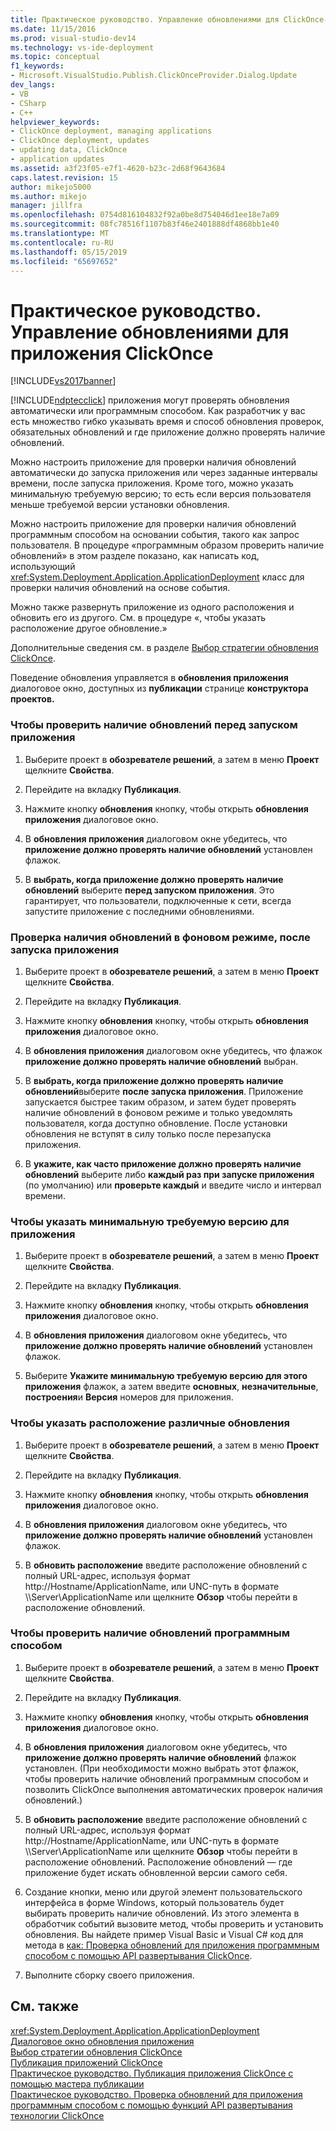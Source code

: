 ```yaml
---
title: Практическое руководство. Управление обновлениями для ClickOnce-приложения | Документация Майкрософт
ms.date: 11/15/2016
ms.prod: visual-studio-dev14
ms.technology: vs-ide-deployment
ms.topic: conceptual
f1_keywords:
- Microsoft.VisualStudio.Publish.ClickOnceProvider.Dialog.Update
dev_langs:
- VB
- CSharp
- C++
helpviewer_keywords:
- ClickOnce deployment, managing applications
- ClickOnce deployment, updates
- updating data, ClickOnce
- application updates
ms.assetid: a3f23f05-e7f1-4620-b23c-2d68f9643684
caps.latest.revision: 15
author: mikejo5000
ms.author: mikejo
manager: jillfra
ms.openlocfilehash: 0754d816104832f92a0be8d754046d1ee18e7a09
ms.sourcegitcommit: 08fc78516f1107b83f46e2401888df4868bb1e40
ms.translationtype: MT
ms.contentlocale: ru-RU
ms.lasthandoff: 05/15/2019
ms.locfileid: "65697652"
---
```

# <a name="how-to-manage-updates-for-a-clickonce-application"></a>Практическое руководство. Управление обновлениями для приложения ClickOnce
[!INCLUDE[vs2017banner](../includes/vs2017banner.md)]

[!INCLUDE[ndptecclick](../includes/ndptecclick-md.md)] приложения могут проверять обновления автоматически или программным способом. Как разработчик у вас есть множество гибко указывать время и способ обновления проверок, обязательных обновлений и где приложение должно проверять наличие обновлений.  
  
 Можно настроить приложение для проверки наличия обновлений автоматически до запуска приложения или через заданные интервалы времени, после запуска приложения. Кроме того, можно указать минимальную требуемую версию; то есть если версия пользователя меньше требуемой версии установки обновления.  
  
 Можно настроить приложение для проверки наличия обновлений программным способом на основании события, такого как запрос пользователя. В процедуре «программным образом проверить наличие обновлений» в этом разделе показано, как написать код, использующий <xref:System.Deployment.Application.ApplicationDeployment> класс для проверки наличия обновлений на основе события.  
  
 Можно также развернуть приложение из одного расположения и обновить его из другого. См. в процедуре «, чтобы указать расположение другое обновление.»  
  
 Дополнительные сведения см. в разделе [Выбор стратегии обновления ClickOnce](../deployment/choosing-a-clickonce-update-strategy.md).  
  
 Поведение обновления управляется в **обновления приложения** диалоговое окно, доступных из **публикации** странице **конструктора проектов.**  
  
### <a name="to-check-for-updates-before-the-application-starts"></a>Чтобы проверить наличие обновлений перед запуском приложения  
  
1. Выберите проект в **обозревателе решений**, а затем в меню **Проект** щелкните **Свойства**.  
  
2. Перейдите на вкладку **Публикация**.  
  
3. Нажмите кнопку **обновления** кнопку, чтобы открыть **обновления приложения** диалоговое окно.  
  
4. В **обновления приложения** диалоговом окне убедитесь, что **приложение должно проверять наличие обновлений** установлен флажок.  
  
5. В **выбрать, когда приложение должно проверять наличие обновлений** выберите **перед запуском приложения**. Это гарантирует, что пользователи, подключенные к сети, всегда запустите приложение с последними обновлениями.  
  
### <a name="to-check-for-updates-in-the-background-after-the-application-starts"></a>Проверка наличия обновлений в фоновом режиме, после запуска приложения  
  
1. Выберите проект в **обозревателе решений**, а затем в меню **Проект** щелкните **Свойства**.  
  
2. Перейдите на вкладку **Публикация**.  
  
3. Нажмите кнопку **обновления** кнопку, чтобы открыть **обновления приложения** диалоговое окно.  
  
4. В **обновления приложения** диалоговом окне убедитесь, что флажок **приложение должно проверять наличие обновлений** выбран.  
  
5. В **выбрать, когда приложение должно проверять наличие обновлений**выберите **после запуска приложения**. Приложение запускается быстрее таким образом, и затем будет проверять наличие обновлений в фоновом режиме и только уведомлять пользователя, когда доступно обновление. После установки обновления не вступят в силу только после перезапуска приложения.  
  
6. В **укажите, как часто приложение должно проверять наличие обновлений** выберите либо **каждый раз при запуске приложения** (по умолчанию) или **проверьте каждый** и введите число и интервал времени.  
  
### <a name="to-specify-a-minimum-required-version-for-the-application"></a>Чтобы указать минимальную требуемую версию для приложения  
  
1. Выберите проект в **обозревателе решений**, а затем в меню **Проект** щелкните **Свойства**.  
  
2. Перейдите на вкладку **Публикация**.  
  
3. Нажмите кнопку **обновления** кнопку, чтобы открыть **обновления приложения** диалоговое окно.  
  
4. В **обновления приложения** диалоговом окне убедитесь, что **приложение должно проверять наличие обновлений** установлен флажок.  
  
5. Выберите **Укажите минимальную требуемую версию для этого приложения** флажок, а затем введите **основных**, **незначительные**, **построения**и  **Версия** номеров для приложения.  
  
### <a name="to-specify-a-different-update-location"></a>Чтобы указать расположение различные обновления  
  
1. Выберите проект в **обозревателе решений**, а затем в меню **Проект** щелкните **Свойства**.  
  
2. Перейдите на вкладку **Публикация**.  
  
3. Нажмите кнопку **обновления** кнопку, чтобы открыть **обновления приложения** диалоговое окно.  
  
4. В **обновления приложения** диалоговом окне убедитесь, что **приложение должно проверять наличие обновлений** установлен флажок.  
  
5. В **обновить расположение** введите расположение обновлений с полный URL-адрес, используя формат http://Hostname/ApplicationName, или UNC-путь в формате \\\Server\ApplicationName или щелкните **Обзор** чтобы перейти в расположение обновлений.  
  
### <a name="to-check-for-updates-programmatically"></a>Чтобы проверить наличие обновлений программным способом  
  
1. Выберите проект в **обозревателе решений**, а затем в меню **Проект** щелкните **Свойства**.  
  
2. Перейдите на вкладку **Публикация**.  
  
3. Нажмите кнопку **обновления** кнопку, чтобы открыть **обновления приложения** диалоговое окно.  
  
4. В **обновления приложения** диалоговом окне убедитесь, что **приложение должно проверять наличие обновлений** флажок установлен. (При необходимости можно выбрать этот флажок, чтобы проверить наличие обновлений программным способом и позволить ClickOnce выполнения автоматических проверок наличия обновлений.)  
  
5. В **обновить расположение** введите расположение обновлений с полный URL-адрес, используя формат http://Hostname/ApplicationName, или UNC-путь в формате \\\Server\ApplicationName или щелкните **Обзор** чтобы перейти в расположение обновлений. Расположение обновлений — где приложение будет искать обновленной версии самого себя.  
  
6. Создание кнопки, меню или другой элемент пользовательского интерфейса в форме Windows, который пользователь будет выбирать проверить наличие обновлений. Из этого элемента в обработчик событий вызовите метод, чтобы проверить и установить обновления. Вы найдете пример Visual Basic и Visual C# код для метода в [как: Проверка обновлений для приложения программным способом с помощью API развертывания ClickOnce](../deployment/how-to-check-for-application-updates-programmatically-using-the-clickonce-deployment-api.md).  
  
7. Выполните сборку своего приложения.  
  
## <a name="see-also"></a>См. также  
 <xref:System.Deployment.Application.ApplicationDeployment>   
 [Диалоговое окно обновления приложения](https://msdn.microsoft.com/8eca8743-8e68-4d04-bfd5-4dc0a9b2934f)   
 [Выбор стратегии обновления ClickOnce](../deployment/choosing-a-clickonce-update-strategy.md)   
 [Публикация приложений ClickOnce](../deployment/publishing-clickonce-applications.md)   
 [Практическое руководство. Публикация приложения ClickOnce с помощью мастера публикации](../deployment/how-to-publish-a-clickonce-application-using-the-publish-wizard.md)   
 [Практическое руководство. Проверка обновлений для приложения программным способом с помощью функций API развертывания технологии ClickOnce](../deployment/how-to-check-for-application-updates-programmatically-using-the-clickonce-deployment-api.md)
